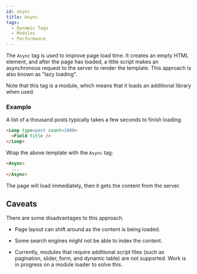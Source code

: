```yaml
---
id: async
title: Async
tags:
  - Dynamic Tags
  - Modules
  - Performance
---
```


The `Async` tag is used to improve page load time. It creates an empty HTML element, and after the page has loaded, a little script makes an asynchronous request to the server to render the template. This approach is also known as "lazy loading".

Note that this tag is a module, which means that it loads an additional library when used.  

### Example

A list of a thousand posts typically takes a few seconds to finish loading.

```html
<Loop type=post count=1000>
  <Field title />
</Loop>
```

Wrap the above template with the `Async` tag:

```html
<Async>
  ...
</Async>
```

The page will load immediately, then it gets the content from the server.

## Caveats

There are some disadvantages to this approach.

- Page layout can shift around as the content is being loaded.
    
- Some search engines might not be able to index the content.
    
- Currently, modules that require additional script files (such as pagination, slider, form, and dynamic table) are not supported. Work is in progress on a module loader to solve this.
